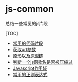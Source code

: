 # js-common

总结一些常见的js片段

[TOC]

*  [常用的代码片段](./commonJs.md)
*  [获取url参数](./searchParam.js)
*  [原形以及原型链](./prototype.md)
*  [判断一个js函数名是否被压缩过](./isCrashed.js)
*  [Javascript作用域](./scope.md)
*  [常用的正则表达式](http://www.lovebxm.com/2017/05/31/RegExp/)
